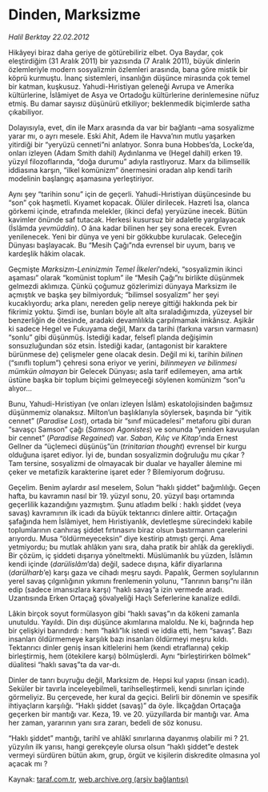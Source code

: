 # Dinden, Marksizme 

*Halil Berktay 22.02.2012*

<div class="yazi"><p>Hikâyeyi biraz daha geriye de götürebiliriz elbet. Oya Baydar, çok eleştirdiğim (31 Aralık 2011) bir yazısında (7 Aralık 2011), büyük dinlerin özlemleriyle modern sosyalizmin özlemleri arasında, bana göre mistik bir köprü kurmuştu. İnanç sistemleri, insanlığın düşünce mirasında çok temel bir katman, kuşkusuz. Yahudi-Hıristiyan geleneği Avrupa ve Amerika kültürlerine, İslâmiyet de Asya ve Ortadoğu kültürlerine derinlemesine nüfuz etmiş. Bu damar sayısız düşünürü etkiliyor; beklenmedik biçimlerde satha çıkabiliyor.</p>
<p>Dolayısıyla, evet, din ile Marx arasında da var bir bağlantı –ama sosyalizme yarar mı, o ayrı mesele. Eski Ahit, Adem ile Havva’nın mutlu yaşarken yitirdiği bir “yeryüzü cenneti”ni anlatıyor. Sonra buna Hobbes’da, Locke’da, onları izleyen (Adam Smith dahil) Aydınlanma ve (Hegel dahil) erken 19. yüzyıl filozoflarında, “doğa durumu” adıyla rastlıyoruz. Marx da bilimsellik iddiasına karşın, “ilkel komünizm” önermesini oradan alıp kendi tarih modelinin başlangıç aşamasına yerleştiriyor. </p>
<p>Aynı şey “tarihin sonu” için de geçerli. Yahudi-Hıristiyan düşüncesinde bu “son” çok haşmetli. Kıyamet kopacak. Ölüler dirilecek. Hazreti İsa, olanca görkemi içinde, etrafında melekler, (ikinci defa) yeryüzüne inecek. Bütün kavimler önünde saf tutacak. Herkesi kusursuz bir adaletle yargılayacak (İslâmda <i>yevmüddin</i>). O âna kadar bilinen her şey sona erecek. Evren yenilenecek. Yeni bir dünya ve yeni bir gökkubbe kurulacak. Geleceğin Dünyası başlayacak. Bu “Mesih Çağı”nda evrensel bir uyum, barış ve kardeşlik hâkim olacak.</p>
<p>Geçmişte <i>Marksizm-Leninizmin Temel İlkeleri</i>’ndeki, “sosyalizmin ikinci aşaması” olarak “komünist toplum” ile “Mesih Çağı”nı birlikte düşünmek gelmezdi aklımıza. Çünkü çoğumuz gözlerimizi dünyaya Marksizm ile açmıştık ve başka şey bilmiyorduk; “bilimsel sosyalizm” her şeyi kucaklıyordu; arka planı, nereden gelip nereye gittiği hakkında pek bir fikrimiz yoktu. Şimdi ise, bunları böyle alt alta sıraladığımızda, yüzeysel bir benzerliğin de ötesinde, aradaki devamlılıkla çarpılmamak imkânsız. Aşikâr ki sadece Hegel ve Fukuyama değil, Marx da tarihi (farkına varsın varmasın) “sonlu” gibi düşünmüş. İstediği kadar, felsefî planda değişimin sonsuzluğundan söz etsin. İstediği kadar, (antagonist bir karaktere bürünmese de) çelişmeler gene olacak desin. Değil mi ki, tarihin <i>bilinen</i> (“sınıflı toplum”) çehresi sona eriyor ve yerini, <i>bilinmeyen ve bilinmesi mümkün olmayan</i> bir Gelecek Dünyası; asla tarif edilemeyen, ama artık üstüne başka bir toplum biçimi gelmeyeceği söylenen komünizm “son”u alıyor... </p>
<p>Bunu, Yahudi-Hıristiyan (ve onları izleyen İslâm) eskatolojisinden bağımsız düşünmemiz olanaksız. Milton’un başlıklarıyla söylersek, başında bir “yitik cennet” (<i>Paradise Lost</i>), ortada bir “sınıf mücadelesi” metaforu gibi duran “savaşçı Samson” çağı (<i>Samson Agonistes</i>) ve sonunda “yeniden kavuşulan bir cennet” (<i>Paradise Regained</i>) var. <i>Saban, Kılıç ve Kitap</i>’ında Ernest Gellner da “üçlemeci düşünüş”ün (<i>trinitarian thought</i>) evrensel bir kurgu olduğuna işaret ediyor. İyi de, bundan sosyalizmin doğruluğu mu çıkar ? Tam tersine, sosyalizmi de olmayacak bir dualar ve hayaller âlemine mi çeker ve metafizik karakterine işaret eder ? Bilemiyorum doğrusu. </p>
<p>Geçelim. Benim aylardır asıl meselem, Solun “haklı şiddet” bağımlılığı. Geçen hafta, bu kavramın nasıl bir 19. yüzyıl sonu, 20. yüzyıl başı ortamında geçerlilik kazandığını yazmıştım. Şunu atladım belki : haklı şiddet (veya savaş) kavramının ilk icadı da büyük tektanrıcı dinlere aittir. Ortaçağın şafağında hem İslâmiyet, hem Hıristiyanlık, devletleşme sürecindeki kabile toplumlarının canhıraş şiddet fırtınasını biraz olsun bastırmanın çarelerini arıyordu. Musa “öldürmeyeceksin” diye kestirip atmıştı gerçi. Ama yetmiyordu; bu mutlak ahlâkın yanı sıra, daha pratik bir ahlâk da gerekliydi. Bir çözüm, iç şiddeti dışarıya yöneltmekti. Müslümanlık bu yüzden, İslâmın kendi içinde (<i>darülislâm</i>’da) değil, sadece dışına, kâfir diyarlarına (<i>darülharb</i>’e) karşı gaza ve cihadı meşru saydı. Papalık, Germen soylularının yerel savaş çılgınlığının yıkımını frenlemenin yolunu, “Tanrının barışı”nı ilân edip (sadece imansızlara karşı) “haklı savaş”a izin vermede aradı. Uzantısında Erken Ortaçağ şövalyeliği Haçlı Seferlerine kanalize edildi. </p>
<p>Lâkin birçok soyut formülasyon gibi “haklı savaş”ın da kökeni zamanla unutuldu. Yayıldı. Din dışı düşünce akımlarına maloldu. Ne ki, bağrında hep bir çelişkiyi barındırdı : hem “haklı”lık istedi ve iddia etti, hem “savaş”. Bazı insanları öldürmemeye karşılık bazı insanları öldürmeyi meşru kıldı. Tektanrıcı dinler geniş insan kitlelerini hem (kendi etraflarına) çekip birleştirmiş, hem (ötekilere karşı) bölmüşlerdi. Aynı “birleştirirken bölmek” düalitesi “haklı savaş”ta da var-dı. </p>
<p>Dinler de tanrı buyruğu değil, Marksizm de. Hepsi kul yapısı (insan icadı). Seküler bir tavırla inceleyebilmeli, tarihselleştirmeli, kendi sınırları içinde görmeliyiz. Bu çerçevede, her kural da geçici. Belirli bir dönemin ve spesifik ihtiyaçların karşılığı. “Haklı şiddet (savaş)” da öyle. İlkçağdan Ortaçağa geçerken bir mantığı var. Keza, 19. ve 20. yüzyıllarda bir mantığı var. Ama her zaman, yararının yanı sıra zararı, bedeli de söz konusu.</p>
<p>“Haklı şiddet” mantığı, tarihî ve ahlâkî sınırlarına dayanmış olabilir mi ? 21. yüzyılın ilk yarısı, hangi gerekçeyle olursa olsun “haklı şiddet”e destek vermeyi sürdüren bütün akım, grup, örgüt ve kişilerin diskredite olmasına yol açacak mı ?</p>
</div>

Kaynak: [taraf.com.tr](http://www.taraf.com.tr/halil-berktay/makale-dinden-marksizme.htm), [web.archive.org (arşiv bağlantısı)](http://web.archive.org/web/20131023045335/http://www.taraf.com.tr/halil-berktay/makale-dinden-marksizme.htm)
